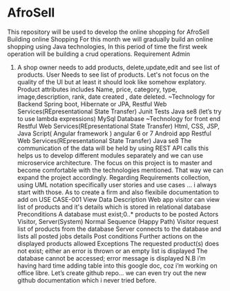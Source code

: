 # AfroSell
This repository will be used to develop the online shopping for AfroSell
Building online Shopping
For this month we will gradually build an online shopping using Java technologies,
In this period of time the first week operation will be building a crud operations.
Requirement
Admin
1. A shop owner needs to add products, delete,update,edit and see list of products.
User
Needs to see list of products.
Let's not focus on the quality of the UI but at least it should look like somehow explatory.
Product attributes includes
Name, price, category, type, image,description, rank, date created , date deleted.
~Technology for Backend
Spring boot,
Hibernate or JPA,
Restful Web Services(REpresentational State Transfer)
Junit Tests
Java se8 (let’s try to use lambda expressions)
MySql Database
~Technology for front end
Restful Web Services(REpresentational State Transfer)
Html,
CSS,
JSP,
Java Script( Angular framework ) angular 6 or 7
Android app
Restful Web Services(REpresentational State Transfer)
Java se8
The communication of the data will be held by using REST API calls this helps us to develop
different modules separately and we can use microservice architecture.
The focus on this project is to master and become comfortable with the technologies mentioned.
That way we can expand the project accordingly.
Regarding Requirements collection, using UML notation specifically user stories and use cases
… i always start with those. As to create a firm and also flexibile documentation to add on
USE CASE-001 View Data
Description Web app visitor can view list of products and
it's details which is stored in relational database
Preconditions A database must exist;0..* products to be posted
Actors Visitor, Server(System)
Normal Sequence
(Happy Path)
Visitor request list of products from the
database
Server connects to the database and lists all
posted jobs details
Post conditions Further actions on the displayed products allowed
Exceptions The requested product(s) does not exist;
either an error is thrown or an empty list is
displayed
The database cannot be accessed; error message is
displayed
N.B i’m having hard time adding table into this google doc, coz i’m working on office libre. Let’s
create github repo… we can even try out the new github documentation which i never tried
before.
